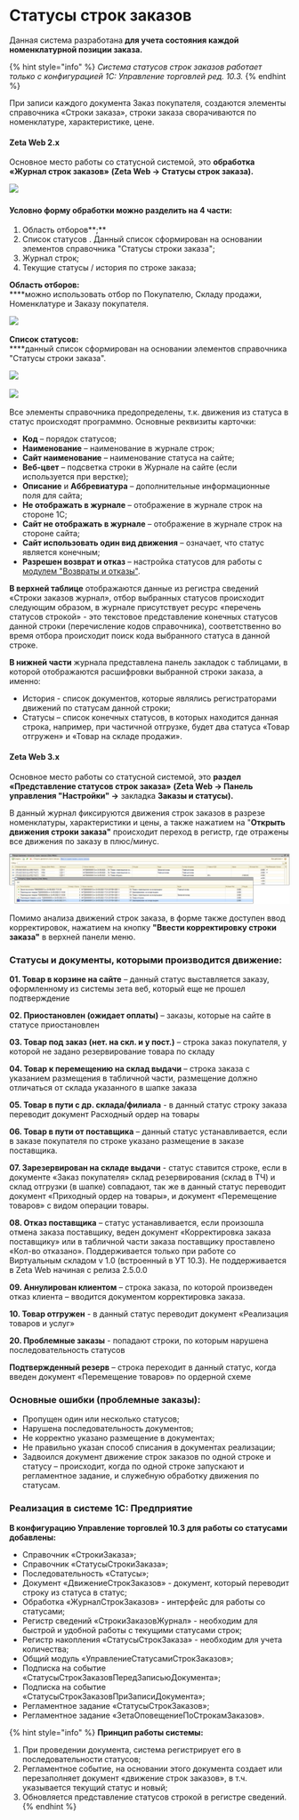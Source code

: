 # Статусы строк заказов

Данная система разработана **для учета состояния каждой номенклатурной позиции заказа.**

{% hint style="info" %}
_Система статусов строк заказов работает только с конфигурацией 1С: Управление торговлей ред. 10.3._
{% endhint %}

При записи каждого документа Заказ покупателя, создаются элементы справочника «Строки заказа», строки заказа сворачиваются по номенклатуре, характеристике, цене.

#### Zeta Web 2.x



Основное место работы со статусной системой, это **обработка «Журнал строк заказов»** **(Zeta Web → Статусы строк заказа).**

![](<../.gitbook/assets/image (32).png>)

#### Условно форму обработки можно разделить на 4 части:

1. Область отборов**;**
2. Список статусов
   . Данный список сформирован на основании элементов справочника "Статусы строки заказа";
3. Журнал строк;
4. Текущие статусы / история по строке заказа;

**Область отборов:** \
****можно использовать отбор по Покупателю, Складу продажи, Номенклатуре и Заказу покупателя.

![](<../.gitbook/assets/image (377).png>)

**Список статусов:**\
****данный список сформирован на основании элементов справочника "Статусы строки заказа".

![](<../.gitbook/assets/image (414).png>)

![](<../.gitbook/assets/image (203).png>)

Все элементы справочника предопределены, т.к. движения из статуса в статус происходят программно. Основные реквизиты карточки:

* **Код** – порядок статусов;
* **Наименование** – наименование в журнале строк;
* **Сайт наименование** – наименование статуса на сайте;
* **Веб-цвет** – подсветка строки в Журнале на сайте (если используется при верстке);
* **Описание** и **Аббревиатура** – дополнительные информационные поля для сайта;
* **Не отображать в журнале** – отображение в журнале строк на стороне 1С;
* **Сайт не отображать в журнале** – отображение в журнале строк на стороне сайта;
* **Сайт использовать один вид движения** – означает, что статус является конечным;
* **Разрешен возврат и отказ** – настройка статусов для работы с [модулем "Возвраты и отказы"](vozvraty-i-otkazy.md).

**В верхней таблице** отображаются данные из регистра сведений «Строки заказов журнал», отбор выбранных статусов происходит следующим образом, в журнале присутствует ресурс «перечень статусов строкой» - это текстовое представление конечных статусов данной строки (перечисление кодов справочника), соответственно во время отбора происходит поиск кода выбранного статуса в данной строке.

**В нижней части** журнала представлена панель закладок с таблицами, в которой отображаются расшифровки выбранной строки заказа, а именно:

* История - список документов, которые являлись регистраторами движений по статусам данной строки;
* Статусы – список конечных статусов, в которых находится данная строка, например, при частичной отгрузке, будет два статуса «Товар отгружен» и «Товар на складе продажи».

#### Zeta Web 3.x



Основное место работы со статусной системой, это **раздел «Представление статусов строк заказа»** **(Zeta Web → Панель управления "Настройки" →** закладка **Заказы и статусы).**

В данный журнал фиксируются движения строк заказов в разрезе номенклатуры, характеристики и цены, а также нажатием на "**Открыть движения строки заказа"** происходит переход в регистр, где отражены все движения по заказу в плюс/минус.

![](<../.gitbook/assets/Image 144.png>)

Помимо анализа движений строк заказа, в  форме также доступен ввод корректировок, нажатием на кнопку **"Ввести корректировку строки заказа"** в верхней панели меню.

### Статусы и документы, которыми производится движение:

**01. Товар в корзине на сайте** – данный статус выставляется заказу, оформленному из системы зета веб, который еще не прошел подтверждение

**02. Приостановлен (ожидает оплаты)** – заказы, которые на сайте в статусе приостановлен

**03. Товар под заказ (нет. на скл. и у пост.)** – строка заказ покупателя, у которой не задано резервирование товара по складу

**04. Товар к перемещению на склад выдачи** – строка заказа с указанием размещения в табличной части, размещение должно отличаться от склада указанного в шапке заказа&#x20;

**05. Товар в пути с др. склада/филиала** -  в данный статус строку заказа переводит документ Расходный ордер на товары

**06. Товар в пути от поставщика** – данный статус устанавливается, если в заказе покупателя по строке указано размещение в заказе поставщика.

**07. Зарезервирован на складе выдачи** -  статус ставится строке, если в документе «Заказ покупателя» склад резервирования (склад в ТЧ) и склад отгрузки (в шапке) совпадают, так же в данный статус переводит документ «Приходный ордер на товары», и документ «Перемещение товаров» с видом операции товары.

**08. Отказ поставщика** – статус устанавливается, если произошла отмена заказа поставщику, веден документ «Корректировка заказа поставщику» или в табличной части заказа поставщику проставлено «Кол-во отказано». Поддерживается только при работе со Виртуальным складом v 1.0 (встроенный в УТ 10.3). Не поддерживается в Zeta Web начиная с релиза 2.5.0.0

**09. Аннулирован клиентом** – строка заказа, по которой произведен отказ клиента – вводится документом корректировка заказа.

**10. Товар отгружен** -  в данный статус переводит документ «Реализация товаров и услуг»

**20. Проблемные заказы** -  попадают строки, по которым нарушена последовательность статусов

**Подтвержденный резерв** – строка переходит в данный статус, когда введен документ «Перемещение товаров» по ордерной схеме

### Основные ошибки (проблемные заказы):

* Пропущен один или несколько статусов;
* Нарушена последовательность документов;
* Не корректно указано размещение в документах;
* Не правильно указан способ списания в документах реализации;
* Задвоился документ движение строк заказов по одной строке и статусу – происходит, когда по одной строке запускают и регламентное задание, и служебную обработку движения по статусам.

### Реализация в системе 1С: Предприятие

**В конфигурацию Управление торговлей 10.3 для работы со статусами добавлены:**

* Справочник «СтрокиЗаказа»;
* Справочник «СтатусыСтрокиЗаказа»;
* Последовательность «Статусы»;
* Документ «ДвижениеСтрокЗаказов» - документ, который переводит строку из статуса в статус;
* Обработка «ЖурналСтрокЗаказов» - интерфейс для работы со статусами;
* Регистр сведений «СтрокиЗаказовЖурнал» - необходим для быстрой и удобной работы с текущими статусами строк;
* Регистр накопления «СтатусыСтрокЗаказа» -  необходим для учета количества;
* Общий модуль «УправлениеСтатусамиСтрокЗаказов»;
* Подписка на событие «СтатусыСтрокЗаказовПередЗаписьюДокумента»;
* Подписка на событие «СтатусыСтрокЗаказовПриЗаписиДокумента»;
* Регламентное задание «СтатусыСтрокЗаказов»;
* Регламентное задание «ЗетаОповещениеПоСтрокамЗаказов».

{% hint style="info" %}
**Принцип работы системы:**

1. При проведении документа, система регистрирует его в последовательности статусов;
2. Регламентное событие, на основании этого документа создает или перезаполняет документ «движение строк заказов», в т.ч. указывается текущий статус и новый;
3. Обновляется представление статусов строкой в регистре сведений.
{% endhint %}
